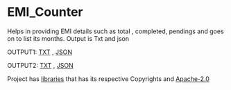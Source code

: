 # EMI_Counter
Helps in providing EMI details such as total , completed, pendings and goes on to list its months. Output is Txt and json

OUTPUT1:
[TXT](https://github.com/dineshr93/EMI_Counter/blob/master/output/Dinesh_Car_EMI.txt) , 
[JSON](https://github.com/dineshr93/EMI_Counter/blob/master/output/Dinesh_Car_EMI.json)

OUTPUT2:
[TXT](https://github.com/dineshr93/EMI_Counter/blob/master/output/Dinesh_Insurance_EMI.txt) , 
[JSON](https://github.com/dineshr93/EMI_Counter/blob/master/output/Dinesh_Insurance_EMI.json)


Project has [libraries](https://github.com/dineshr93/EMI_Counter/blob/master/lib/) that has its respective Copyrights and 
[Apache-2.0](https://www.apache.org/licenses/LICENSE-2.0)
